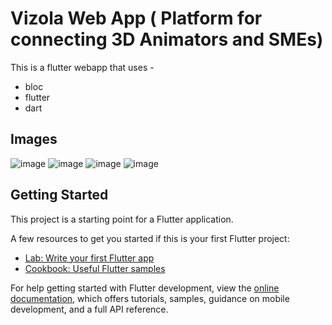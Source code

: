 # Vizola Web App ( Platform for connecting 3D Animators and SMEs)

This is a flutter webapp that uses - 
- bloc
- flutter
- dart

## Images
![image](https://github.com/dhruvpatidar359/VizolaWebApp/assets/103873587/f631a90d-701e-48fd-9253-5b5de003cadf)
![image](https://github.com/dhruvpatidar359/VizolaWebApp/assets/103873587/0a09b67a-8b16-400e-8c20-139bbef51c6b)
![image](https://github.com/dhruvpatidar359/VizolaWebApp/assets/103873587/5e717f64-f73f-4912-8c17-ee3faa44efad)
![image](https://github.com/dhruvpatidar359/VizolaWebApp/assets/103873587/a980601c-27d9-4437-a793-bba129323a50)





## Getting Started

This project is a starting point for a Flutter application.

A few resources to get you started if this is your first Flutter project:

- [Lab: Write your first Flutter app](https://docs.flutter.dev/get-started/codelab)
- [Cookbook: Useful Flutter samples](https://docs.flutter.dev/cookbook)

For help getting started with Flutter development, view the
[online documentation](https://docs.flutter.dev/), which offers tutorials,
samples, guidance on mobile development, and a full API reference.
